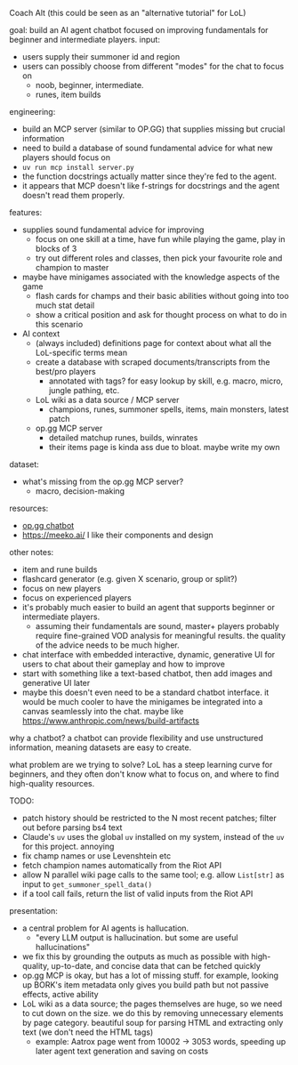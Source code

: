 Coach Alt
(this could be seen as an "alternative tutorial" for LoL)

goal: build an AI agent chatbot focused on improving fundamentals for beginner and intermediate players.
input:
- users supply their summoner id and region
- users can possibly choose from different "modes" for the chat to focus on
    - noob, beginner, intermediate.
    - runes, item builds

engineering:
- build an MCP server (similar to OP.GG) that supplies missing but crucial information
- need to build a database of sound fundamental advice for what new players should focus on
- `uv run mcp install server.py`
- the function docstrings actually matter since they're fed to the agent.
- it appears that MCP doesn't like f-strings for docstrings and the agent doesn't read them properly.

features:
- supplies sound fundamental advice for improving
    - focus on one skill at a time, have fun while playing the game, play in blocks of 3
    - try out different roles and classes, then pick your favourite role and champion to master
- maybe have minigames associated with the knowledge aspects of the game
    - flash cards for champs and their basic abilities without going into too much stat detail
    - show a critical position and ask for thought process on what to do in this scenario
- AI context
    - (always included) definitions page for context about what all the LoL-specific terms mean
    - create a database with scraped documents/transcripts from the best/pro players
        - annotated with tags? for easy lookup by skill, e.g. macro, micro, jungle pathing, etc.
    - LoL wiki as a data source / MCP server
        - champions, runes, summoner spells, items, main monsters, latest patch
    - op.gg MCP server
        - detailed matchup runes, builds, winrates
        - their items page is kinda ass due to bloat. maybe write my own

dataset:
- what's missing from the op.gg MCP server?
    - macro, decision-making


resources:
- [op.gg chatbot](https://help.op.gg/hc/en-us/articles/50542735364761-OP-GG-AI-Chatbot-usage-guide)
- https://meeko.ai/ I like their components and design

other notes:
- item and rune builds
- flashcard generator (e.g. given X scenario, group or split?)
- focus on new players
- focus on experienced players
- it's probably much easier to build an agent that supports beginner or intermediate players.
    - assuming their fundamentals are sound, master+ players probably require fine-grained VOD analysis for meaningful results. the quality of the advice needs to be much higher.
- chat interface with embedded interactive, dynamic, generative UI for users to chat about their gameplay and how to improve
- start with something like a text-based chatbot, then add images and generative UI later
- maybe this doesn't even need to be a standard chatbot interface. it would be much cooler to have the minigames be integrated into a canvas seamlessly into the chat. maybe like https://www.anthropic.com/news/build-artifacts

why a chatbot?
a chatbot can provide flexibility and use unstructured information, meaning datasets are easy to create.

what problem are we trying to solve?
LoL has a steep learning curve for beginners, and they often don't know what to focus on, and where to find high-quality resources.


TODO:
- patch history should be restricted to the N most recent patches; filter out before parsing bs4 text
- Claude's `uv` uses the global `uv` installed on my system, instead of the `uv` for this project. annoying
- fix champ names or use Levenshtein etc
- fetch champion names automatically from the Riot API
- allow N parallel wiki page calls to the same tool; e.g. allow `List[str]` as input to `get_summoner_spell_data()`
- if a tool call fails, return the list of valid inputs from the Riot API



presentation:
- a central problem for AI agents is hallucation.
    - "every LLM output is hallucination. but some are useful hallucinations"
- we fix this by grounding the outputs as much as possible with high-quality, up-to-date, and concise data that can be fetched quickly
- op.gg MCP is okay, but has a lot of missing stuff. for example, looking up BORK's item metadata only gives you build path but not passive effects, active ability
- LoL wiki as a data source; the pages themselves are huge, so we need to cut down on the size. we do this by removing unnecessary elements by page category. beautiful soup for parsing HTML and extracting only text (we don't need the HTML tags)
    - example: Aatrox page went from 10002 -> 3053 words, speeding up later agent text generation and saving on costs